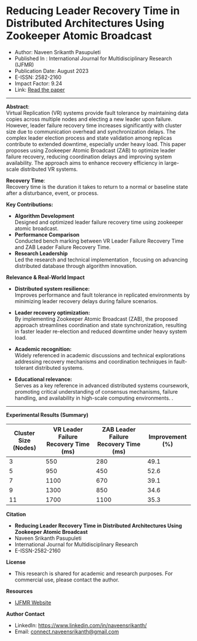 # Reducing Leader Recovery Time in Distributed Architectures Using Zookeeper Atomic Broadcast
* Author: Naveen Srikanth Pasupuleti
* Published In : International Journal for Multidisciplinary Research (IJFMR)
* Publication Date: August 2023
* E-ISSN: 2582-2160
* Impact Factor: 9.24
* Link: [Read the paper](https://www.ijfmr.com/research-paper.php?id=46802)
***
**Abstract**:\
Virtual Replication (VR) systems provide fault tolerance by maintaining data copies across multiple nodes and electing a new leader upon failure. However, leader failure recovery time increases significantly with cluster size due to communication overhead and synchronization delays. The complex leader election process and state validation among replicas contribute to extended downtime, especially under heavy load. This paper proposes using Zookeeper Atomic Broadcast (ZAB) to optimize leader failure recovery, reducing coordination delays and improving system availability. The approach aims to enhance recovery efficiency in large-scale distributed VR systems.

**Recovery Time**:\
Recovery time is the duration it takes to return to a normal or baseline state after a disturbance, event, or process.
 
**Key Contributions:** 
* **Algorithm Development** \
  Designed and optimized leader failure recovery time using zookeeper atomic broadcast.
* **Performance Comparison** \
  Conducted bench marking between VR Leader Failure Recovery Time and ZAB Leader Failure Recovery Time.
* **Research Leadership** \
  Led the research and technical implementation , focusing on advancing distributed database through algorithm innovation.

**Relevance & Real-World Impact**
* **Distributed system resilience:**\
Improves performance and fault tolerance in replicated environments by minimizing leader recovery delays during failure scenarios.

* **Leader recovery optimization:**\
By implementing Zookeeper Atomic Broadcast (ZAB), the proposed approach streamlines coordination and state synchronization, resulting in faster leader re-election and reduced downtime under heavy system load.

* **Academic recognition:**\
Widely referenced in academic discussions and technical explorations addressing recovery mechanisms and coordination techniques in fault-tolerant distributed systems.

* **Educational relevance:**\
Serves as a key reference in advanced distributed systems coursework, promoting critical understanding of consensus mechanisms, failure handling, and availability in high-scale computing environments.
.
***
**Experimental Results (Summary)**


| Cluster Size (Nodes) | VR Leader Failure Recovery Time (ms) | ZAB Leader Failure Recovery Time (ms) | Improvement (%) |
| ---------------------| ------------------------------------ | ------------------------------------- | ----------------|
| 3                    | 550                                  | 280                                   | 49.1            |
| 5                    | 950                                  | 450                                   | 52.6            |
| 7                    | 1100                                 | 670                                   | 39.1            |
| 9                    | 1300                                 | 850                                   | 34.6            |
| 11                   | 1700                                 | 1100                                  | 35.3            |

**Citation**
* **Reducing Leader Recovery Time in Distributed Architectures Using Zookeeper Atomic Broadcast**
*   Naveen Srikanth Pasupuleti
*   International Journal for Multidisciplinary Research
*   E-ISSN-2582-2160

**License**
* This research is shared for academic and research purposes. For commercial use, please contact the author.

**Resources**
* [IJFMR Website](https://www.ijfmr.com/)

**Author Contact** 
  * LinkedIn: https://www.linkedin.com/in/naveensrikanth/
  * Email: connect.naveensrikanth@gmail.com

